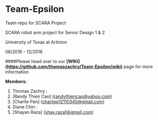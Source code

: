 # Team-Epsilon
Team repo for SCARA Project

SCARA robot arm project for Senior Design 1 & 2

University of Texas at Arlinton

06/2016 - 12/2016

####Please head over to our **[WIKI] (https://github.com/thomaszachry/Team-Epsilon/wiki)** page for more information

**Members:**

1. Thomas Zachry : 
2. [Randy Thien Cao] (randythiencao@yahoo.com)
3. [Charlie Pan] (charliep12110345@gmail.com)
4. Diane Chin : 
5. [Shayan Raza] (shay.raza1@gmail.com)
